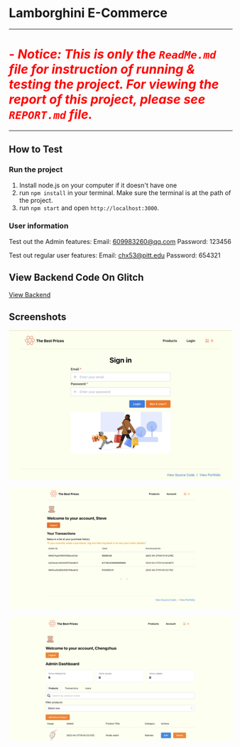 # Lamborghini E-Commerce

------------------------------------------------------------------------

# <font color="red"> - *Notice: This is only the `ReadMe.md` file for instruction of running & testing the project. For viewing the report of this project, please see `REPORT.md` file.*</font>

------------------------------------------------------------------------

## How to Test

### Run the project

1. Install node.js on your computer if it doesn't have one
2. run `npm install` in your terminal. Make sure the terminal is at the path of the project.
3. run `npm start` and open `http://localhost:3000`.

### User information
Test out the Admin features:
Email: 609983260@qq.com
Password: 123456

Test out regular user features:
Email: chx53@pitt.edu
Password: 654321

## View Backend Code On Glitch

[View Backend](https://glitch.com/~infsci2560-final-lambo-server)

## Screenshots

![login](login_new.png)

![user](user_account.png)

![admin](admin_account.png)


